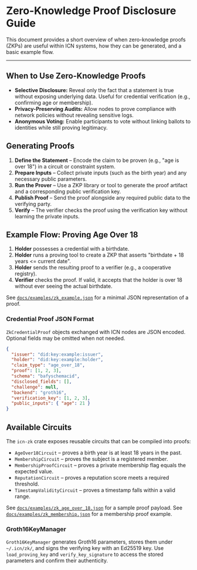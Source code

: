 # Zero-Knowledge Proof Disclosure Guide

This document provides a short overview of when zero-knowledge proofs (ZKPs) are useful within ICN systems, how they can be generated, and a basic example flow.

---

## When to Use Zero-Knowledge Proofs
- **Selective Disclosure:** Reveal only the fact that a statement is true without exposing underlying data. Useful for credential verification (e.g., confirming age or membership).
- **Privacy-Preserving Audits:** Allow nodes to prove compliance with network policies without revealing sensitive logs.
- **Anonymous Voting:** Enable participants to vote without linking ballots to identities while still proving legitimacy.

## Generating Proofs
1. **Define the Statement** – Encode the claim to be proven (e.g., "age is over 18") in a circuit or constraint system.
2. **Prepare Inputs** – Collect private inputs (such as the birth year) and any necessary public parameters.
3. **Run the Prover** – Use a ZKP library or tool to generate the proof artifact and a corresponding public verification key.
4. **Publish Proof** – Send the proof alongside any required public data to the verifying party.
5. **Verify** – The verifier checks the proof using the verification key without learning the private inputs.

## Example Flow: Proving Age Over 18
1. **Holder** possesses a credential with a birthdate.
2. **Holder** runs a proving tool to create a ZKP that asserts "birthdate + 18 years <= current date".
3. **Holder** sends the resulting proof to a verifier (e.g., a cooperative registry).
4. **Verifier** checks the proof. If valid, it accepts that the holder is over 18 without ever seeing the actual birthdate.

See [`docs/examples/zk_example.json`](examples/zk_example.json) for a minimal JSON representation of a proof.

### Credential Proof JSON Format

`ZkCredentialProof` objects exchanged with ICN nodes are JSON encoded. Optional
fields may be omitted when not needed.

```json
{
  "issuer": "did:key:example:issuer",
  "holder": "did:key:example:holder",
  "claim_type": "age_over_18",
  "proof": [1, 2, 3],
  "schema": "bafyschemacid",
  "disclosed_fields": [],
  "challenge": null,
  "backend": "groth16",
  "verification_key": [1, 2, 3],
  "public_inputs": { "age": 21 }
}
```

## Available Circuits
The `icn-zk` crate exposes reusable circuits that can be compiled into proofs:

- `AgeOver18Circuit` – proves a birth year is at least 18 years in the past.
- `MembershipCircuit` – proves the subject is a registered member.
- `MembershipProofCircuit` – proves a private membership flag equals the expected value.
- `ReputationCircuit` – proves a reputation score meets a required threshold.
- `TimestampValidityCircuit` – proves a timestamp falls within a valid range.

See [`docs/examples/zk_age_over_18.json`](examples/zk_age_over_18.json) for a sample proof payload.
See [`docs/examples/zk_membership.json`](examples/zk_membership.json) for a membership proof example.

### Groth16KeyManager
`Groth16KeyManager` generates Groth16 parameters, stores them under
`~/.icn/zk/`, and signs the verifying key with an Ed25519 key. Use
`load_proving_key` and `verify_key_signature` to access the stored parameters
and confirm their authenticity.
